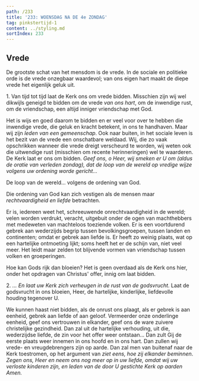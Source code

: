 ```yaml
---
path: /233
title: '233: WOENSDAG NA DE 4e ZONDAG'
tag: pinkstertijd-1
content: ../styling.md
sortIndex: 233
---
```


## Vrede

De grootste schat van het mensdom is de vrede. In de sociale en politieke orde is de vrede onzegbaar waardevol; van ons eigen hart maakt de diepe vrede het eigenlijk geluk uit.

1\. Van tijd tot tijd laat de Kerk ons om vrede bidden. Misschien zijn wij wel dikwijls geneigd te bidden om de vrede _van ons hart_, om de inwendige rust, om de vriendschap, een altijd inniger vriendschap met God.

Het is wijs en goed daarom te bidden en er veel voor over te hebben die inwendige vrede, die geluk en kracht betekent, in ons te handhaven. Maar wij zijn _leden van een gemeenschap_. Ook naar buiten, in het sociale leven is het bezit van de vrede een onschatbare weldaad. Wij, die zo vaak opschrikken wanneer die vrede dreigt verscheurd te worden, wij weten ook die uitwendige rust (misschien om recente herinneringen) wel te waarderen. De Kerk laat er ons om bidden. _Geef ons, o Heer, wij smeken er U om (aldus de oratie van verleden zondag), dat de loop van de wereld op vredige wijze volgens uw ordening worde gericht..._

De loop van de wereld... volgens de ordening van God.

Die ordening van God kan zich vestigen als de mensen maar _rechtvaardigheid en liefde_ betrachten.

Er is, iedereen weet het, schreeuwende onrechtvaardigheid in de wereld; velen worden verdrukt, veracht, uitgebuit onder de ogen van machthebbers met medeweten van machteloos toeziende volken. Er is een voortdurend gebrek aan wederzijds begrip tussen bevolkingsgroepen, tussen landen en continenten; omdat er gebrek aan liefde is. Er heeft zo weinig plaats, wat op een hartelijke ontmoeting lijkt; soms heeft het er de schijn van, niet veel meer. Het leidt maar zelden tot blijvende vormen van vriendschap tussen volken en groeperingen.

Hoe kan Gods rijk dan bloeien? Het is geen overdaad als de Kerk ons hier, onder het opdragen van Christus' offer, innig om laat bidden.

2\. _... En laat uw Kerk zich verheugen in de rust
van de godsvrucht._ Laat de godsvrucht in ons bloeien, Heer, de hartelijke, kinderlijke, liefdevolle houding tegenover U.

We kunnen haast niet bidden, als de onrust ons plaagt, als er gebrek is aan eenheid, gebrek aan liefde of aan geloof. Vermeerder onze onderlinge eenheid, geef ons vertrouwen in elkander, geef ons de ware zuivere christelijke gezindheid. Dan zal uit de hartelijke verhouding, uit die, wederzijdse liefde, de zin voor het offer weer ontstaan... Dan zult Gij de eerste plaats weer innemen in ons hoofd en in ons hart. Dan zullen wij vrede- en vreugdebrengers zijn op aarde. Dan zal men van buitenaf naar de Kerk toestromen, op het argument van _ziet eens, hoe zij elkander beminnen_. _Zegen ons, Heer en neem ons nog meer op in uw liefde, omdat wij uw verloste kinderen zijn, en leden van de door U gestichte Kerk op aarden Amen._
